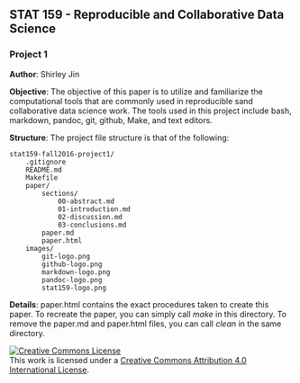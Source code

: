 
## STAT 159 - Reproducible and Collaborative Data Science
### Project 1

**Author**: Shirley Jin

**Objective**: The objective of this paper is to utilize and familiarize the computational tools that are commonly used in reproducible sand collaborative data science work.  The tools used in this project include bash, markdown, pandoc, git, github, Make, and text editors.

**Structure**: The project file structure is that of the following:
```
stat159-fall2016-project1/
	.gitignore
	README.md
	Makefile
	paper/
		sections/
			00-abstract.md
			01-introduction.md
			02-discussion.md
			03-conclusions.md
		paper.md
		paper.html
	images/
		git-logo.png
		github-logo.png
		markdown-logo.png
		pandoc-logo.png
		stat159-logo.png
```

**Details**: paper.html contains the exact procedures taken to create this paper. To recreate the paper, you can simply call _make_ in this directory. To remove the paper.md and paper.html files, you can call _clean_ in the same directory.

<a rel="license" href="http://creativecommons.org/licenses/by/4.0/"><img alt="Creative Commons License" style="border-width:0" src="https://i.creativecommons.org/l/by/4.0/88x31.png" /></a><br />This work is licensed under a <a rel="license" href="http://creativecommons.org/licenses/by/4.0/">Creative Commons Attribution 4.0 International License</a>.
